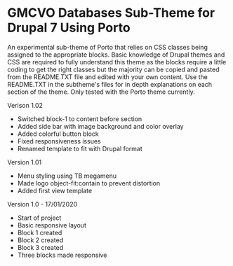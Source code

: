 # GMCVO Databases Sub-Theme for Drupal 7 Using Porto
An experimental sub-theme of Porto that relies on CSS classes being assigned to the appropriate blocks. 
Basic knowledge of Drupal themes and CSS are required to fully understand this theme as the blocks require a little coding to get the right classes but the majority can be copied and pasted from the README.TXT file and edited with your own content. Use the README.TXT in the subtheme's files for in depth explanations on each section of the theme.
Only tested with the Porto theme currently.

Verison 1.02
- Switched block-1 to content before section 
- Added side bar with image background and color overlay
- Added colorful button block
- Fixed responsiveness issues
- Renamed template to fit with Drupal format

Version 1.01
- Menu styling using TB megamenu
- Made logo object-fit:contain to prevent distortion
- Added first view template

Version 1.0 - 17/01/2020
- Start of project
- Basic responsive layout
- Block 1 created
- Block 2 created
- Block 3 created
- Three blocks made responsive